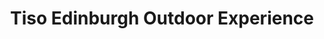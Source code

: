---
title: "Tiso Edinburgh Outdoor Experience"
url: /edinburgh/tiso-edinburgh-outdoor-experience/
shop: outdoor
---